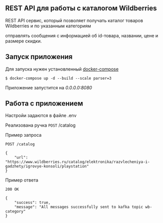 **REST API для работы с каталогом Wildberries**
----
REST API сервис, который позволяет получать каталог товаров Wildberries и по указанным категориям

отправлять сообщения с информацией об id-товара, названии, цене и размере скидки.

## Запуск приложения
Для запуска нужен установленный [docker-compose](https://docs.docker.com/compose/install/)
```
$ docker-compose up -d --build --scale parser=3
```
Приложение запустится на *0.0.0.0:8080*
## Работа с приложением
Настройи задаются в файле .env


Реализована ручка `POST` /catalog

Пример запроса

```
POST /catalog

{
    "url": "https://www.wildberries.ru/catalog/elektronika/razvlecheniya-i-gadzhety/igrovye-konsoli/playstation"
}
```
Пример ответа
```
200 OK

{
    "success": true,
    "message": "All messages successfully sent to kafka topic wb-category"
}
```
